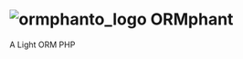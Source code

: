 # ![ormphanto_logo](https://static.skillshare.com/uploads/project/54572/cover_800_5f928286a17ea0c7c9a76eabbd14658d.png) ORMphant
A Light ORM PHP
